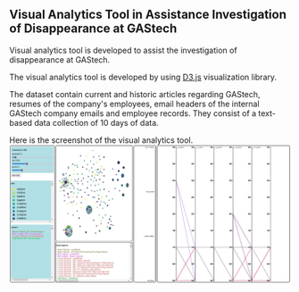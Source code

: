 ## Visual Analytics Tool in Assistance Investigation of Disappearance at GAStech

Visual analytics tool is developed to assist the investigation of disappearance at GAStech.

The visual analytics tool is developed by using [D3.js](https://d3js.org/) visualization library.

The dataset contain current and historic articles regarding GAStech, resumes of the company's employees, email headers of the internal GAStech company emails and employee records. They consist of a text-based data collection of 10 days of data.


Here is the screenshot of the visual analytics tool.
![Visual Analytics Tool](https://github.com/CTW121/Visual-Analytics-Tool-Disapperance-GAStech-Investigation/blob/master/images/VA_tool.JPG)